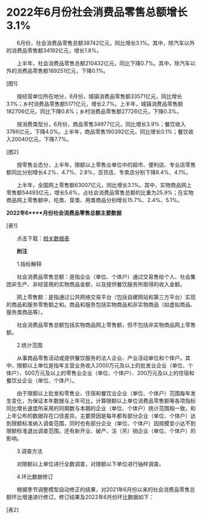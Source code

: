 # 2022年6月份社会消费品零售总额增长3.1%

　　6月份，社会消费品零售总额38742亿元，同比增长3.1%。其中，除汽车以外的消费品零售额34192亿元，增长1.8%。

　　上半年，社会消费品零售总额210432亿元，同比下降0.7%。其中，除汽车以外的消费品零售额189251亿元，下降0.1%。

\[图1\]

　　按经营单位所在地分，6月份，城镇消费品零售额33571亿元，同比增长3.1%；乡村消费品零售额5171亿元，增长2.7%。上半年，城镇消费品零售额182706亿元，同比下降0.8%；乡村消费品零售额27726亿元，下降0.3%。

　　按消费类型分，6月份，商品零售34977亿元，同比增长3.9%；餐饮收入3766亿元，下降4.0%。上半年，商品零售190392亿元，同比增长0.1%；餐饮收入20040亿元，下降7.7%。

\[图2\]

　　按零售业态分，上半年，限额以上零售业单位中的超市、便利店、专业店零售额同比分别增长4.2%、4.7%、2.8%，百货店、专卖店分别下降8.4%、4.1%。

　　上半年，全国网上零售额63007亿元，同比增长3.1%。其中，实物商品网上零售额54493亿元，增长5.6%，占社会消费品零售总额的比重为25.9%；在实物商品网上零售额中，吃类、穿类、用类商品分别增长15.7%、2.4%、5.1%。

**2022****年****6****月份社会消费品零售总额主要数据**

\[表1\]

　　点击下载：[相关数据表](http://www.stats.gov.cn/sj/zxfb/202302/W020230203608976540908.xls)

　　**附注**

　　1.指标解释

　　社会消费品零售总额：是指企业（单位、个体户）通过交易售给个人、社会集团非生产、非经营用的实物商品金额，以及提供餐饮服务所取得的收入金额。

　　网上零售额：是指通过公共网络交易平台（包括自建网站和第三方平台）实现的商品和服务零售额之和。商品和服务包括实物商品和非实物商品（如虚拟商品、服务类商品等）。

　　社会消费品零售总额包括实物商品网上零售额，但不包括非实物商品网上零售额。

　　2.统计范围

　　从事商品零售活动或提供餐饮服务的法人企业、产业活动单位和个体户。其中，限额以上单位是指年主营业务收入2000万元及以上的批发业企业（单位、个体户）、500万元及以上的零售业企业（单位、个体户）、200万元及以上的住宿和餐饮业企业（单位、个体户）。

　　由于限额以上批发和零售业、住宿和餐饮业企业（单位、个体户）范围每年发生变化，为保证本年数据与上年可比，计算限额以上单位消费品零售额等各项指标同比增长速度所采用的同期数与本期的企业（单位、个体户）统计范围相一致，和上年公布的数据存在口径差异。主要原因是每年都有部分企业（单位、个体户）达到限额标准纳入调查范围，同时也有部分企业（单位、个体户）因规模变小达不到限额标准退出调查范围，还有新开业、破产、注（吊）销企业（单位、个体户）的影响。

　　3.调查方法

　　对限额以上单位进行全数调查，对限额以下单位进行抽样调查。

　　4.环比数据修订

　　根据季节调整模型自动修正的结果，对2021年6月份以来的社会消费品零售总额环比增速进行修订。修订结果及2022年6月份环比数据如下：

\[表2\]